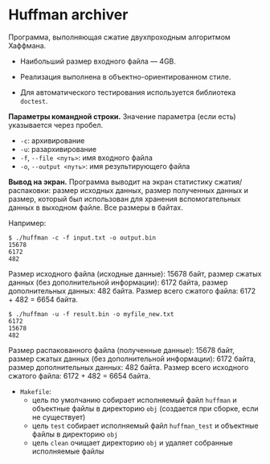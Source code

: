 # Huffman archiver

Программа, выполняющая сжатие двухпроходным алгоритмом Хаффмана.

   * Наибольший размер входного файла — 4GB.

   * Реализация выполнена в объектно-ориентированном стиле.
   * Для автоматического тестирования используется библиотека `doctest`.
   
   **Параметры командной строки.** 
   Значение параметра (если есть) указывается через пробел.
   * `-c`: архивирование
   * `-u`: разархивирование
   * `-f`, `--file <путь>`: имя входного файла
   * `-o`, `--output <путь>`: имя результирующего файла
   
   **Вывод на экран.**
   Программа выводит на экран статистику сжатия/распаковки: размер исходных данных, размер полученных данных
   и размер, который был использован для хранения вспомогательных данных в выходном файле.
   Все размеры в байтах.

   Например:
   ```
   $ ./huffman -c -f input.txt -o output.bin
   15678
   6172
   482
   ```

   Размер исходного файла (исходные данные): 15678 байт, размер сжатых данных (без дополнительной информации):
   6172 байта, размер дополнительных данных: 482 байта. Размер всего сжатого файла: 6172 + 482 = 6654 байта.
   ```
   $ ./huffman -u -f result.bin -o myfile_new.txt
   6172
   15678
   482
   ```
   Размер распакованного файла (полученные данные): 15678 байт, размер сжатых данных (без дополнительной информации):
   6172 байта, размер дополнительных данных: 482 байта. Размер всего исходного сжатого файла: 6172 + 482 = 6654 байта.

   * `Makefile`:
	 * цель по умолчанию собирает исполняемый файл `huffman` и объектные файлы в директорию `obj` (создается при сборке, если не существует)
	 * цель `test` собирает исполняемый файл `huffman_test` и объектные файлы в директорию `obj`
	 * цель `clean` очищает директорию `obj` и удаляет собранные исполняемые файлы
